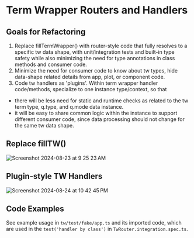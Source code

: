 # Term Wrapper Routers and Handlers

## Goals for Refactoring

1. Replace fillTermWrapper() with router-style code that fully resolves to a specific tw data shape,
with unit/integration tests and built-in type safety while also minimizing the need for type annotations
in class methods and consumer code.
2. Minimize the need for consumer code to know about tw types, hide data-shape related
details from app, plot, or component code.
3. Code tw handlers as 'plugins'. Within term wrapper handler code/methods, specialize to
one instance type/context, so that 
- there will be less need for static and runtime checks as related to the tw term type,
q.type, and q.mode data instance.
- it will be easy to share common logic within the instance to support different consumer code,
since data processing should not change for the same tw data shape.

## Replace fillTW()
![Screenshot 2024-08-23 at 9 25 23 AM](https://github.com/user-attachments/assets/ba98482e-cfed-4685-9c41-43d0063742b1)

## Plugin-style TW Handlers

![Screenshot 2024-08-24 at 10 42 45 PM](https://github.com/user-attachments/assets/cd6ee372-6fa2-453a-9b9d-698f476e22d1)

## Code Examples

See example usage in `tw/test/fake/app.ts` and its imported code, which are used in the `test('handler by class')`
in `TwRouter.integration.spec.ts`.
